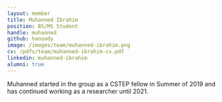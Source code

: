 ```yaml
---
layout: member
title: Muhanned Ibrahim 
position: BS/MS Student
handle: muhanned
github: hanoody
image: /images/team/muhanned-ibrahim.png
cv: /pdfs/team/muhanned-ibrahim-cv.pdf
linkedin: muhanned-ibrahim
alumni: true 
---
```


Muhanned started in the group as a CSTEP fellow in Summer of 2019 and has continued working as a researcher until 2021.
